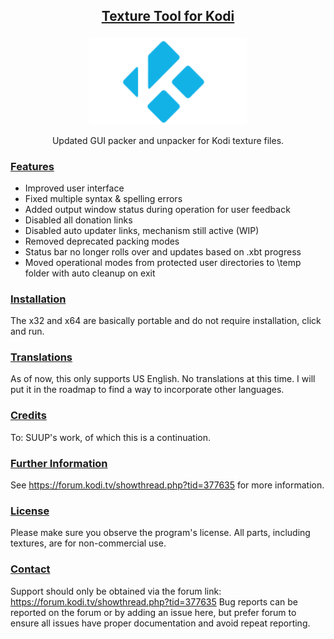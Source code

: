 ## <p align="center"> <ins>Texture Tool for Kodi</ins></p>

<!--  ![Madnox Logo](https://github.com/kittmaster/KittmasterRepo/blob/master/repo/skin.madnox/resources/icon.png) -->

<p align="center" width="100%">
    <img width="50%" src="https://github.com/kittmaster/KodiTextureTool/blob/main/kodi.png">
</p>

<p align="center">Updated GUI packer and unpacker for Kodi texture files.</p>

### <ins>Features</ins>

* Improved user interface
* Fixed multiple syntax & spelling errors
* Added output window status during operation for user feedback
* Disabled all donation links
* Disabled auto updater links, mechanism still active (WIP)
* Removed deprecated packing modes
* Status bar no longer rolls over and updates based on .xbt progress
* Moved operational modes from protected user directories to \temp folder with auto cleanup on exit

### <ins>Installation</ins>

The x32 and x64 are basically portable and do not require installation, click and run.

### <ins>Translations</ins>
As of now, this only supports US English. No translations at this time. I will put it in the roadmap to find a way to incorporate other languages.

### <ins>Credits</ins>
To: SUUP's work, of which this is a continuation.

### <ins>Further Information</ins>
See https://forum.kodi.tv/showthread.php?tid=377635 for more information.

### <ins>License</ins>
Please make sure you observe the program's license. All parts, including textures, are for non-commercial use.

### <ins>Contact</ins>
Support should only be obtained via the forum link: https://forum.kodi.tv/showthread.php?tid=377635 
Bug reports can be reported on the forum or by adding an issue here, but prefer forum to ensure all issues have proper documentation and avoid repeat reporting.